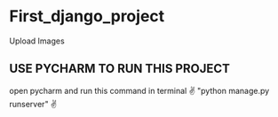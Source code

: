 # First_django_project
Upload Images

## USE PYCHARM TO RUN THIS PROJECT
open pycharm and run this command in terminal ✌️ "python manage.py runserver" ✌️
